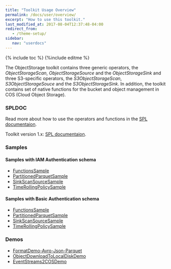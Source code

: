 ```yaml
---
title: "Toolkit Usage Overview"
permalink: /docs/user/overview/
excerpt: "How to use this toolkit."
last_modified_at: 2017-08-04T12:37:48-04:00
redirect_from:
   - /theme-setup/
sidebar:
   nav: "userdocs"
---
```

{% include toc %}
{%include editme %}

The ObjectStorage toolkit contains three generic operators, the *ObjectStorageScan*, *ObjectStorageSource* and the *ObjectStorageSink*
and three S3-specific operators, the *S3ObjectStorageScan*, *S3ObjectStorageSouce* and the *S3ObjectStorageSink*.
In addition, the toolkit contains set of native functions for the bucket and object management in COS (Cloud Object Storage).

### SPLDOC

Read more about how to use the operators and functions in the [SPL documentaion](/streamsx.objectstorage/doc/spldoc/html/index.html).

Toolkit version 1.x: [SPL documentaion](/streamsx.objectstorage/doc/spldoc1.x/html/index.html).

### Samples

#### Samples with IAM Authentication schema

* [FunctionsSample](https://github.com/IBMStreams/streamsx.objectstorage/tree/master/samples/iam/FunctionsSampleIAM)
* [PartitionedParquetSample](https://github.com/IBMStreams/streamsx.objectstorage/tree/master/samples/iam/PartitionedParquetSampleIAM)
* [SinkScanSourceSample](https://github.com/IBMStreams/streamsx.objectstorage/tree/master/samples/iam/SinkScanSourceSampleIAM)
* [TimeRollingPolicySample](https://github.com/IBMStreams/streamsx.objectstorage/tree/master/samples/iam/TimeRollingPolicySampleIAM)

#### Samples with Basic Authentication schema

* [FunctionsSample](https://github.com/IBMStreams/streamsx.objectstorage/tree/master/samples/basic/FunctionsSample)
* [PartitionedParquetSample](https://github.com/IBMStreams/streamsx.objectstorage/tree/master/samples/basic/PartitionedParquetSample)
* [SinkScanSourceSample](https://github.com/IBMStreams/streamsx.objectstorage/tree/master/samples/basic/SinkScanSourceSample)
* [TimeRollingPolicySample](https://github.com/IBMStreams/streamsx.objectstorage/tree/master/samples/basic/TimeRollingPolicySample)


### Demos

* [FormatDemo-Avro-Json-Parquet](https://github.com/IBMStreams/streamsx.objectstorage/tree/master/demo/com.ibm.streamsx.objectstorage.formats.demo)
* [ObjectDownloadToLocalDiskDemo](https://github.com/IBMStreams/streamsx.objectstorage/tree/master/demo/com.ibm.streamsx.objectstorage.file.download.demo)
* [EventStreams2COSDemo](https://github.com/IBMStreams/streamsx.objectstorage/tree/master/demo/data.historian.event.streams.cos.exactly.once.semantics.demo)




